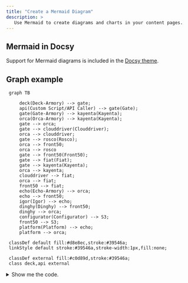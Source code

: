 ```yaml
---
title: "Create a Mermaid Diagram"
description: >
   Use Mermaid to create diagrams and charts in your content pages.
---
```


## Mermaid in Docsy
Support for Mermaid diagrams is included in the [Docsy theme](https://www.docsy.dev/docs/adding-content/lookandfeel/#diagrams-with-mermaid).

## Graph example


```mermaid
 graph TB

	 deck(Deck-Armory) --> gate;
	 api(Custom Script/API Caller) --> gate(Gate);
	 gate(Gate-Armory) --> kayenta(Kayenta);
	 orca(Orca-Armory) --> kayenta(Kayenta);
	 gate --> orca;
	 gate --> clouddriver(Clouddriver);
	 orca --> clouddriver;
	 gate --> rosco(Rosco);
	 orca --> front50;
	 orca --> rosco
	 gate --> front50(Front50);
	 gate --> fiat(Fiat);
	 gate --> kayenta(Kayenta);
	 orca --> kayenta;
	 clouddriver --> fiat;
	 orca --> fiat;
	 front50 --> fiat;
	 echo(Echo-Armory) --> orca;
	 echo --> front50;
	 igor(Igor) --> echo;
	 dinghy(Dinghy) --> front50;
	 dinghy --> orca;
	 configurator(Configurator) --> S3;
	 front50 --> S3;
	 platform(Platform) --> echo;
	 platform --> orca;

 classDef default fill:#d8e8ec,stroke:#39546a;
 linkStyle default stroke:#39546a,stroke-width:1px,fill:none;

 classDef external fill:#c0d89d,stroke:#39546a;
 class deck,api external
```

<details><summary>Show me the code.</summary>
{{< prism >}}
```mermaid
 graph TB

	 deck(Deck-Armory) --> gate;
	 api(Custom Script/API Caller) --> gate(Gate);
	 gate(Gate-Armory) --> kayenta(Kayenta);
	 orca(Orca-Armory) --> kayenta(Kayenta);
	 gate --> orca;
	 gate --> clouddriver(Clouddriver);
	 orca --> clouddriver;
	 gate --> rosco(Rosco);
	 orca --> front50;
	 orca --> rosco
	 gate --> front50(Front50);
	 gate --> fiat(Fiat);
	 gate --> kayenta(Kayenta);
	 orca --> kayenta;
	 clouddriver --> fiat;
	 orca --> fiat;
	 front50 --> fiat;
	 echo(Echo-Armory) --> orca;
	 echo --> front50;
	 igor(Igor) --> echo;
	 dinghy(Dinghy) --> front50;
	 dinghy --> orca;
	 configurator(Configurator) --> S3;
	 front50 --> S3;
	 platform(Platform) --> echo;
	 platform --> orca;

 classDef default fill:#d8e8ec,stroke:#39546a;
 linkStyle default stroke:#39546a,stroke-width:1px,fill:none;

 classDef external fill:#c0d89d,stroke:#39546a;
 class deck,api external
```
{{< /prism >}}
</details>

## Flowchart examples

```mermaid
flowchart LR
   id0<--"REST API"-->id2
   id1<--"REST API"-->id2
   id2<--"gRPC/HTTP2"-->id3

   subgraph outside [External Environments]
   id0[Armory CD-as-a-Service CLI]
   id1[Automation Tools<br>GitHub, Jenkins, GitLab, Spinnaker]
   end

   id2{Armory<br>CD-as-a-Service}

   subgraph kubernetes [Kubernetes Cluster]
   id3[Remote Network Agent]
   end

   classDef k8s fill:#326de6,stroke:#000000,stroke-width:1px
   classDef armory fill:#38b5d9,stroke:#000000,stroke-width:1px
   classDef ext fill:#ffffff,stroke:#000000,stroke-width:1px
   class kubernetes k8s
   class id2,id3,id0 armory
   class outside ext
```

<details><summary>Show me the code.</summary>
{{< prism >}}
```mermaid
flowchart LR
   id0<--"REST API"-->id2
   id1<--"REST API"-->id2
   id2<--"gRPC/HTTP2"-->id3

   subgraph outside [External Environments]
   id0[Armory CD-as-a-Service CLI]
   id1[Automation Tools<br>GitHub, Jenkins, GitLab, Spinnaker]
   end

   id2{Armory<br>CD-as-a-Service}

   subgraph kubernetes [Kubernetes Cluster]
   id3[Remote Network Agent]
   end

   classDef k8s fill:#326de6,stroke:#000000,stroke-width:1px
   classDef armory fill:#38b5d9,stroke:#000000,stroke-width:1px
   classDef ext fill:#ffffff,stroke:#000000,stroke-width:1px
   class kubernetes k8s
   class id2,id3,id0 armory
   class outside ext
```
{{< /prism >}}
</details>

<br>
<br>
<br>

```mermaid
flowchart TB   
   A --> B
   B --> C
   C --> D
   D --> E
   E --> F
   F -- "Success: true" --> G
   F -- "Success: false" --> H

   A["Deployment Starts"]
   B["Webhook Call Triggered<br>Deployment Pauses"]
   F{"Did the external process<br>succeed or fail?"}
   G["Deployment Continues"]
   H["Deployment Rolls Back"]

   subgraph exp [External Process]
   C["External API<br>Receives Request"]
   D["Process Runs"]
   E[Callback to Deployment]
   end
```

<details><summary>Show me the code.</summary>
{{< prism >}}
```mermaid
flowchart TB   
   A --> B
   B --> C
   C --> D
   D --> E
   E --> F
   F -- "Success: true" --> G
   F -- "Success: false" --> H

   A["Deployment Starts"]
   B["Webhook Call Triggered<br>Deployment Pauses"]
   F{"Did the external process<br>succeed or fail?"}
   G["Deployment Continues"]
   H["Deployment Rolls Back"]

   subgraph exp [External Process]
   C["External API<br>Receives Request"]
   D["Process Runs"]
   E[Callback to Deployment]
   end
```
{{< /prism >}}
</details>



## Resources

* [Mermaid docs](https://mermaid-js.github.io/mermaid/#/)
* [Mermaid GitHub](https://github.com/mermaid-js/mermaid)